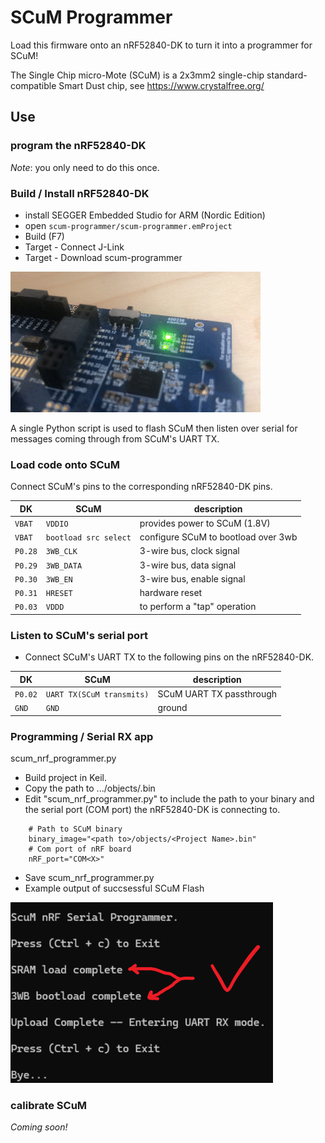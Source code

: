 # SCuM Programmer

Load this firmware onto an nRF52840-DK to turn it into a programmer for SCuM!

The Single Chip micro-Mote (SCuM) is a 2x3mm2 single-chip standard-compatible Smart Dust chip, see https://www.crystalfree.org/

## Use

### program the nRF52840-DK

_Note_: you only need to do this once.

### Build / Install nRF52840-DK

- install SEGGER Embedded Studio for ARM (Nordic Edition)
- open `scum-programmer/scum-programmer.emProject`
- Build (F7)
- Target - Connect J-Link
- Target - Download scum-programmer

![](static/round_and_round.gif)

A single Python script is used to flash SCuM then listen over serial for messages coming through from SCuM's UART TX.

### Load code onto SCuM

Connect SCuM's pins to the corresponding nRF52840-DK pins.

| DK      | SCuM                     | description                         |
| ------- | ------------------------ | ----------------------------------- |
| `VBAT`  | `VDDIO`                  | provides power to SCuM (1.8V)       |
| `VBAT`  | `bootload src select`    | configure SCuM to bootload over 3wb |
| `P0.28` | `3WB_CLK`                | 3-wire bus, clock signal            |
| `P0.29` | `3WB_DATA`               | 3-wire bus, data signal             |
| `P0.30` | `3WB_EN`                 | 3-wire bus, enable signal           |
| `P0.31` | `HRESET`                 | hardware reset                      |
| `P0.03` | `VDDD`                   | to perform a "tap" operation        |

### Listen to SCuM's serial port

* Connect SCuM's UART TX to the following pins on the nRF52840-DK.

| DK      | SCuM                     | description                         |
| ------- | ------------------------ | ----------------------------------- |
| `P0.02` | `UART TX(SCuM transmits)`| SCuM UART TX passthrough            |
| `GND`   | `GND`                    | ground                              |s

 ### Programming / Serial RX app
scum_nrf_programmer.py
- Build project in Keil.
- Copy the path to .../objects/<Project Name>.bin
- Edit "scum_nrf_programmer.py" to include the path to your binary and the serial port (COM port) the nRF52840-DK is connecting to.
```
    # Path to SCuM binary
    binary_image="<path to>/objects/<Project Name>.bin"
    # Com port of nRF board 
    nRF_port="COM<X>"
```
- Save scum_nrf_programmer.py
- Example output of succsessful SCuM Flash

![](image.png)

### calibrate SCuM

_Coming soon!_



